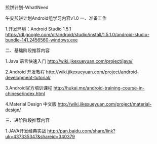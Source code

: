 煎饼计划-WhatINeed

午安煎饼计划Android组学习内容v1.0
一、准备工作

1.开发环境：Android Studio 1.5.1 https://dl.google.com/dl/android/studio/install/1.5.1.0/android-studio-bundle-141.2456560-windows.exe

二、基础阶段推荐内容

1.Java 语言快速入门 http://wiki.jikexueyuan.com/project/java/

2.Android 开发教程 http://wiki.jikexueyuan.com/project/android-development-tutorial/

3.Android官方培训课程 http://hukai.me/android-training-course-in-chinese/index.html

4.Material Design 中文版 http://wiki.jikexueyuan.com/project/material-design/

三、进阶阶段推荐内容

1.JAVA开发经典实战 http://pan.baidu.com/share/link?uk=437335347&shareid=340379